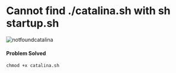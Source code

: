# Cannot find ./catalina.sh with sh startup.sh

![notfoundcatalina](../img/cannot_find_catalina.png)

#### Problem Solved
````
chmod +x catalina.sh
````